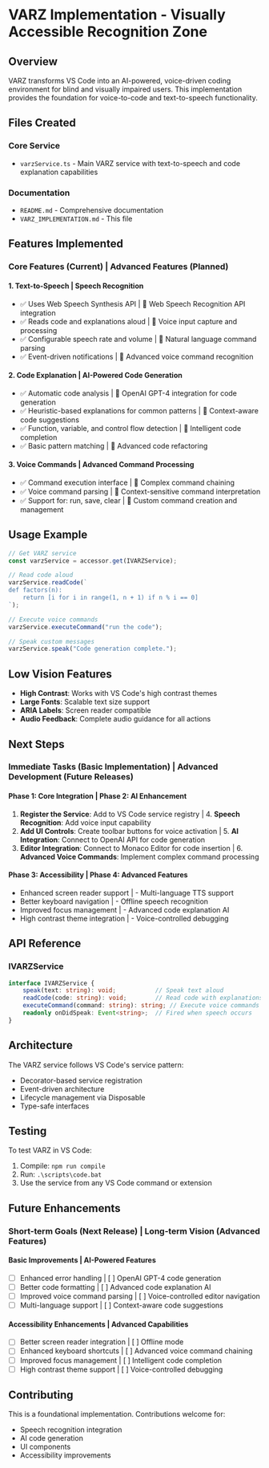 # VARZ Implementation - Visually Accessible Recognition Zone

## Overview

VARZ transforms VS Code into an AI-powered, voice-driven coding environment for blind and visually impaired users. This implementation provides the foundation for voice-to-code and text-to-speech functionality.

## Files Created

### Core Service
- `varzService.ts` - Main VARZ service with text-to-speech and code explanation capabilities

### Documentation
- `README.md` - Comprehensive documentation
- `VARZ_IMPLEMENTATION.md` - This file

## Features Implemented

### Core Features (Current) | Advanced Features (Planned)

#### 1. Text-to-Speech | Speech Recognition
- ✅ Uses Web Speech Synthesis API | 🔄 Web Speech Recognition API integration
- ✅ Reads code and explanations aloud | 🔄 Voice input capture and processing
- ✅ Configurable speech rate and volume | 🔄 Natural language command parsing
- ✅ Event-driven notifications | 🔄 Advanced voice command recognition

#### 2. Code Explanation | AI-Powered Code Generation
- ✅ Automatic code analysis | 🔄 OpenAI GPT-4 integration for code generation
- ✅ Heuristic-based explanations for common patterns | 🔄 Context-aware code suggestions
- ✅ Function, variable, and control flow detection | 🔄 Intelligent code completion
- ✅ Basic pattern matching | 🔄 Advanced code refactoring

#### 3. Voice Commands | Advanced Command Processing
- ✅ Command execution interface | 🔄 Complex command chaining
- ✅ Voice command parsing | 🔄 Context-sensitive command interpretation
- ✅ Support for: run, save, clear | 🔄 Custom command creation and management

## Usage Example

```typescript
// Get VARZ service
const varzService = accessor.get(IVARZService);

// Read code aloud
varzService.readCode(`
def factors(n):
    return [i for i in range(1, n + 1) if n % i == 0]
`);

// Execute voice commands
varzService.executeCommand("run the code");

// Speak custom messages
varzService.speak("Code generation complete.");
```

## Low Vision Features

- **High Contrast**: Works with VS Code's high contrast themes
- **Large Fonts**: Scalable text size support
- **ARIA Labels**: Screen reader compatible
- **Audio Feedback**: Complete audio guidance for all actions

## Next Steps

### Immediate Tasks (Basic Implementation) | Advanced Development (Future Releases)

#### Phase 1: Core Integration | Phase 2: AI Enhancement
1. **Register the Service**: Add to VS Code service registry | 4. **Speech Recognition**: Add voice input capability
2. **Add UI Controls**: Create toolbar buttons for voice activation | 5. **AI Integration**: Connect to OpenAI API for code generation
3. **Editor Integration**: Connect to Monaco Editor for code insertion | 6. **Advanced Voice Commands**: Implement complex command processing

#### Phase 3: Accessibility | Phase 4: Advanced Features
- Enhanced screen reader support | - Multi-language TTS support
- Better keyboard navigation | - Offline speech recognition
- Improved focus management | - Advanced code explanation AI
- High contrast theme integration | - Voice-controlled debugging

## API Reference

### IVARZService

```typescript
interface IVARZService {
    speak(text: string): void;           // Speak text aloud
    readCode(code: string): void;        // Read code with explanations
    executeCommand(command: string): string; // Execute voice commands
    readonly onDidSpeak: Event<string>;  // Fired when speech occurs
}
```

## Architecture

The VARZ service follows VS Code's service pattern:
- Decorator-based service registration
- Event-driven architecture
- Lifecycle management via Disposable
- Type-safe interfaces

## Testing

To test VARZ in VS Code:

1. Compile: `npm run compile`
2. Run: `.\scripts\code.bat`
3. Use the service from any VS Code command or extension

## Future Enhancements

### Short-term Goals (Next Release) | Long-term Vision (Advanced Features)

#### Basic Improvements | AI-Powered Features
- [ ] Enhanced error handling | [ ] OpenAI GPT-4 code generation
- [ ] Better code formatting | [ ] Advanced code explanation AI
- [ ] Improved voice command parsing | [ ] Voice-controlled editor navigation
- [ ] Multi-language support | [ ] Context-aware code suggestions

#### Accessibility Enhancements | Advanced Capabilities
- [ ] Better screen reader integration | [ ] Offline mode
- [ ] Enhanced keyboard shortcuts | [ ] Advanced voice command chaining
- [ ] Improved focus management | [ ] Intelligent code completion
- [ ] High contrast theme support | [ ] Voice-controlled debugging

## Contributing

This is a foundational implementation. Contributions welcome for:
- Speech recognition integration
- AI code generation
- UI components
- Accessibility improvements
